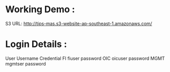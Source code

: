 # Working Demo : 

S3 URL: http://tips-mas.s3-website-ap-southeast-1.amazonaws.com/

# Login Details : 

User 		Username		Credential 
FI		fiuser		password
OIC		oicuser		password
MGMT		mgmtser		password
